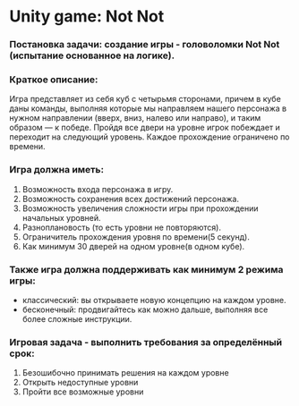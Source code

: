 # Unity game: Not Not
 ### Постановка задачи: создание игры - головоломки Not Not (испытание основанное на логике).

 ### Краткое описание:
Игра представляет из себя куб с четырьмя  сторонами, причем в кубе даны команды, выполняя которые мы направляем нашего персонажа в нужном направлении (вверх, вниз, налево или направо), и таким образом — к победе. Пройдя все двери на уровне игрок побеждает и переходит на следующий уровень. Каждое прохождение ограничено по времени.
### Игра должна иметь:
1. Возможность входа персонажа в игру.
2. Возможность сохранения всех достижений персонажа.
3. Возможность увеличения сложности игры при прохождении начальных уровней.
4. Разноплановость (то есть уровни не повторяются).
5. Ограничитель прохождения уровня по времени(5 секунд).
6. Как минимум 30 дверей на одном уровне(в одном кубе).

### Также игра должна поддерживать как минимум 2 режима игры:
* классический: вы открываете новую концепцию на каждом уровне.
* бесконечный: продвигайтесь как можно дальше, выполняя все более сложные инструкции.

### Игровая задача - выполнить требования за определённый срок:
1. Безошибочно принимать решения на каждом уровне
2. Открыть недоступные уровни
3. Пройти все возможные уровни
